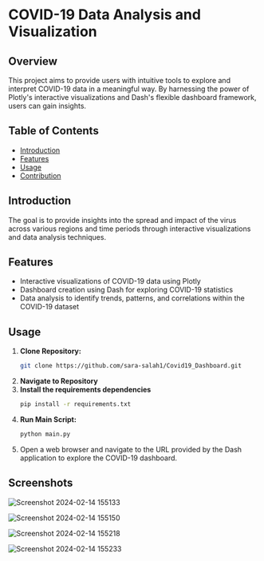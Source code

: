 # COVID-19 Data Analysis and Visualization

## Overview
This project aims to provide users with intuitive tools to explore and interpret COVID-19 data in a meaningful way. By harnessing the power of Plotly's interactive visualizations and Dash's flexible dashboard framework, users can gain insights.

## Table of Contents

- [Introduction](#introduction)
 - [Features](#features)
- [Usage](#usage)
- [Contribution](#contribution)

## Introduction
The goal is to provide insights into the spread and impact of the virus across various regions and time periods through interactive visualizations and data analysis techniques.

## Features
- Interactive visualizations of COVID-19 data using Plotly
- Dashboard creation using Dash for exploring COVID-19 statistics
- Data analysis to identify trends, patterns, and correlations within the COVID-19 dataset

## Usage
1. **Clone Repository:**
   ```bash
   git clone https://github.com/sara-salah1/Covid19_Dashboard.git
2. **Navigate to Repository**
3. **Install the requirements dependencies**
   ```bash
   pip install -r requirements.txt
4. **Run Main Script:**
   ```bash
   python main.py
5. Open a web browser and navigate to the URL provided by the Dash application to explore the COVID-19 dashboard.

## Screenshots

![Screenshot 2024-02-14 155133](https://github.com/sara-salah1/Covid19_Dashboard/assets/67710906/fe711066-11e5-4a38-b4a6-8ec694d3d804)

![Screenshot 2024-02-14 155150](https://github.com/sara-salah1/Covid19_Dashboard/assets/67710906/72ea3224-b73f-49e0-9cf6-22b432e730ec)

![Screenshot 2024-02-14 155218](https://github.com/sara-salah1/Covid19_Dashboard/assets/67710906/e9ef11cb-2f92-4d09-89b9-7e6a2c3ce3df)

![Screenshot 2024-02-14 155233](https://github.com/sara-salah1/Covid19_Dashboard/assets/67710906/aab8f1f0-e978-4d43-9491-353a5abd15f7)

